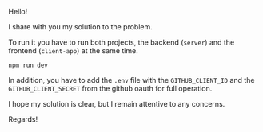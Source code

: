 Hello!

I share with you my solution to the problem.

To run it you have to run both projects, the backend (`server`) and the frontend (`client-app`) at the same time.

`npm run dev`

In addition, you have to add the `.env` file with the `GITHUB_CLIENT_ID` and the `GITHUB_CLIENT_SECRET` from the github oauth for full operation.

I hope my solution is clear, but I remain attentive to any concerns.

Regards!
